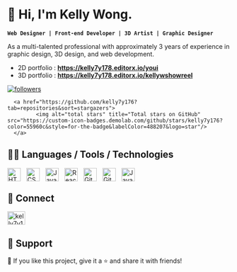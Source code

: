 # <h1> 👋 Hi, I'm Kelly Wong. </h1>
**`Web Designer | Front-end Developer | 3D Artist | Graphic Designer`**

<p> 
As a multi-talented professional with approximately 3 years of experience in graphic design, 3D design, and web development. 

- 2D portfolio : **https://kelly7y178.editorx.io/youi**   
- 3D portfolio : **https://kelly7y178.editorx.io/kellywshowreel**
</p>


<p>
      <a href="https://github.com/kelly7y176?tab=followers">
            <img alt="followers" title="Follow me on Github" src="https://custom-icon-badges.demolab.com/github/followers/kelly7y176?color=236ad3&labelColor=1155ba&style=for-the-badge&logo=person-add&label=Follow&logoColor=white"/>
      </a>
      
      <a href="https://github.com/kelly7y176?tab=repositories&sort=stargazers">
             <img alt="total stars" title="Total stars on GitHub" src="https://custom-icon-badges.demolab.com/github/stars/kelly7y176?color=55960c&style=for-the-badge&labelColor=488207&logo=star"/>
      </a>
</p>


## 👨‍💻 Languages / Tools / Technologies

<img   align="left" align="left" alt="HTML" width="30px" style="padding-right:10px;" src="https://cdn.jsdelivr.net/gh/devicons/devicon/icons/html5/html5-plain.svg" />
<img  align="left" alt="CSS" width="30px" style="padding-right:10px;" src="https://cdn.jsdelivr.net/gh/devicons/devicon/icons/css3/css3-plain.svg" />
<img  align="left" alt="JavaScript" width="30px" style="padding-right:10px;" src="https://cdn.jsdelivr.net/gh/devicons/devicon/icons/javascript/javascript-plain.svg" />
<img  align="left"  alt="React" width="30px" style="padding-right:10px;" src="https://cdn.jsdelivr.net/gh/devicons/devicon/icons/react/react-original.svg" />
<img  align="left" alt="Git" width="30px" style="padding-right:10px;" src="https://cdn.jsdelivr.net/gh/devicons/devicon/icons/git/git-original.svg" />
<img  align="left" alt="GitHub" width="30px" style="padding-right:10px;" src="https://cdn.jsdelivr.net/gh/devicons/devicon/icons/github/github-original.svg" />
<img  align="left" alt="Java" width="30px" style="padding-right:10px;" src="https://cdn.jsdelivr.net/gh/devicons/devicon/icons/java/java-original.svg"/>


<br />

#

## 💬 Connect

<p>
      <a href="https://www.behance.net/kelly7y178686f" target="blank">
            <img align="center" src="https://raw.githubusercontent.com/rahuldkjain/github-profile-readme-generator/master/src/images/icons/Social/behance.svg" alt="kelly7y178" height="30" width="40" /></a>
</p>

## 🤩 Support

💙 If you like this project, give it a ⭐ and share it with friends!

#

